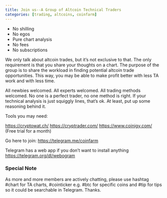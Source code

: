 ```yaml
---
title: Join us--A Group of Altcoin Technical Traders
categories: [trading, altcoins, coinfarm]
---
```


* No shilling
* No egos
* Pure chart analysis
* No fees
* No subscriptions

We only talk about altcoin trades, but it’s not exclusive to that. The only requirement is that you share your thoughts on a chart. 
The purpose of the group is to share the workload in finding potential altcoin trade opportunities. This way, you may be able to make profit 
better with less TA work and with less time.

All newbies welcomed. All experts welcomed. All trading methods welcomed. No one is a perfect trader, no one method is right. If your technical 
analysis is just squiggly lines, that’s ok. At least, put up some reasoning behind it.

Tools you may need:

<https://cryptowat.ch/>
<https://cryptrader.com/> 
<https://www.coinigy.com/> (Free trial for a month)

Go here to join: <https://telegram.me/coinfarm>

Telegram has a web app if you don’t want to install anything <https://telegram.org/dl/webogram>

### Special Note

As more and more members are actively chatting, please use hashtag #chart for TA charts, #cointicker e.g. #btc for specific coins 
and #tip for tips so it could be searchable in Telegram. Thanks.
